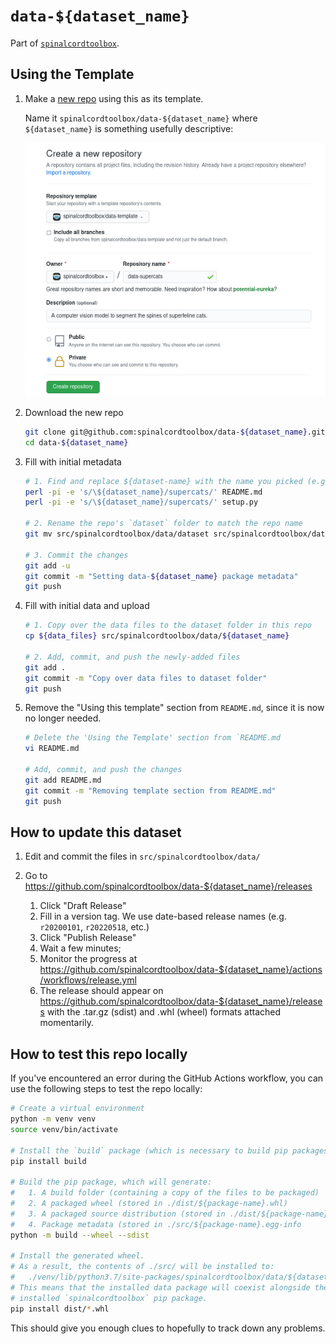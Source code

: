 # `data-${dataset_name}`

Part of [`spinalcordtoolbox`](https://github.com/spinalcordtoolbox).


## Using the Template

1. Make a [new repo](https://github.com/new) using this as its template.

    Name it `spinalcordtoolbox/data-${dataset_name}` where `${dataset_name}` is something usefully descriptive:

    ![data-template-new](./.data-template-new.png)

2. Download the new repo
    
    ```bash
    git clone git@github.com:spinalcordtoolbox/data-${dataset_name}.git
    cd data-${dataset_name}
    ```
    
3. Fill with initial metadata
    
    ```bash
    # 1. Find and replace ${dataset-name} with the name you picked (e.g. `supercats`)
    perl -pi -e 's/\${dataset_name}/supercats/' README.md
    perl -pi -e 's/\${dataset_name}/supercats/' setup.py
   
    # 2. Rename the repo's `dataset` folder to match the repo name
    git mv src/spinalcordtoolbox/data/dataset src/spinalcordtoolbox/data/${dataset_name}
   
    # 3. Commit the changes 
    git add -u
    git commit -m "Setting data-${dataset_name} package metadata"
    git push
    ```
    
4. Fill with initial data and upload
    
    ```bash
    # 1. Copy over the data files to the dataset folder in this repo
    cp ${data_files} src/spinalcordtoolbox/data/${dataset_name}
   
    # 2. Add, commit, and push the newly-added files
    git add .
    git commit -m "Copy over data files to dataset folder"
    git push
    ```

5. Remove the "Using this template" section from `README.md`, since it is now no longer needed.

    ```bash
    # Delete the 'Using the Template' section from `README.md
    vi README.md
   
    # Add, commit, and push the changes
    git add README.md
    git commit -m "Removing template section from README.md"
    git push
    ```


## How to update this dataset

1. Edit and commit the files in `src/spinalcordtoolbox/data/`
2. Go to https://github.com/spinalcordtoolbox/data-${dataset_name}/releases

    1. Click "Draft Release"
    2. Fill in a version tag. We use date-based release names (e.g. `r20200101`, `r20220518`, etc.)
    3. Click "Publish Release"
    4. Wait a few minutes;
    5. Monitor the progress at https://github.com/spinalcordtoolbox/data-${dataset_name}/actions/workflows/release.yml
    6. The release should appear on https://github.com/spinalcordtoolbox/data-${dataset_name}/releases
       with the .tar.gz (sdist) and .whl (wheel) formats attached momentarily.


## How to test this repo locally

If you've encountered an error during the GitHub Actions workflow, you can use the following steps to test the repo locally:

```bash
# Create a virtual environment
python -m venv venv
source venv/bin/activate

# Install the `build` package (which is necessary to build pip packages)
pip install build

# Build the pip package, which will generate:
#   1. A build folder (containing a copy of the files to be packaged)
#   2. A packaged wheel (stored in ./dist/${package-name}.whl)
#   3. A packaged source distribution (stored in ./dist/${package-name}.tar.gz)
#   4. Package metadata (stored in ./src/${package-name}.egg-info
python -m build --wheel --sdist

# Install the generated wheel. 
# As a result, the contents of ./src/ will be installed to:
#   ./venv/lib/python3.7/site-packages/spinalcordtoolbox/data/${dataset_name}
# This means that the installed data package will coexist alongside the
# installed `spinalcordtoolbox` pip package.
pip install dist/*.whl
```

This should give you enough clues to hopefully to track down any problems.

